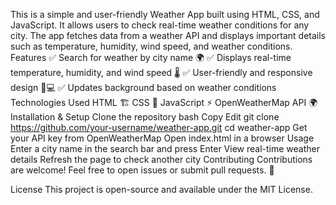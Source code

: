 This is a simple and user-friendly Weather App built using HTML, CSS, and JavaScript. It allows users to check real-time weather conditions for any city. The app fetches data from a weather API and displays important details such as temperature, humidity, wind speed, and weather conditions.
Features
✅ Search for weather by city name 🌍
✅ Displays real-time temperature, humidity, and wind speed 🌡️
✅ User-friendly and responsive design 📱💻
✅ Updates background based on weather conditions
Technologies Used
HTML 🏗️
CSS 🎨
JavaScript ⚡
OpenWeatherMap API 🌍
Installation & Setup
Clone the repository
bash
Copy
Edit
git clone https://github.com/your-username/weather-app.git
cd weather-app
Get your API key from OpenWeatherMap
Open index.html in a browser
Usage
Enter a city name in the search bar and press Enter
View real-time weather details
Refresh the page to check another city
Contributing
Contributions are welcome! Feel free to open issues or submit pull requests. 🚀

License
This project is open-source and available under the MIT License.
